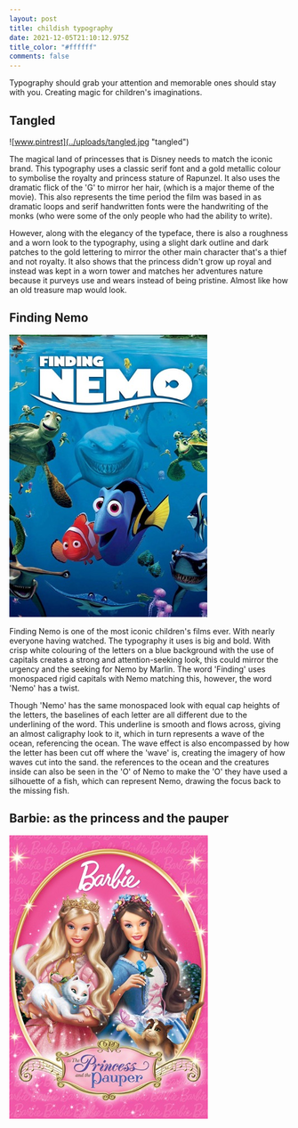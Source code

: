 ```yaml
---
layout: post
title: childish typography
date: 2021-12-05T21:10:12.975Z
title_color: "#ffffff"
comments: false
---
```

Typography should grab your attention and memorable ones should stay with you. Creating magic for children's imaginations. 

## Tangled

![www.pintrest](../uploads/tangled.jpg "tangled")

The magical land of princesses that is Disney needs to match the iconic brand. This typography uses a classic serif font and a gold metallic colour to symbolise the royalty and princess stature of Rapunzel. It also uses the dramatic flick of the 'G' to mirror her hair, (which is a major theme of the movie). This also represents the time period the film was based in as dramatic loops and serif handwritten fonts were the handwriting of the monks (who were some of the only people who had the ability to write).

However, along with the elegancy of the typeface, there is also a roughness and a worn look to the typography, using a slight dark outline and dark patches to the gold lettering to mirror the other main character that's a thief and not royalty. It also shows that the princess didn't grow up royal and instead was kept in a worn tower and matches her adventures nature because it purveys use and wears instead of being pristine. Almost like how an old treasure map would look.

## Finding Nemo

![fanart.tv](../uploads/nemo.jpg "finding nemo")

Finding Nemo is one of the most iconic children's films ever. With nearly everyone having watched. The typography it uses is big and bold. With crisp white colouring of the letters on a blue background with the use of capitals creates a strong and attention-seeking look, this could mirror the urgency and the seeking for Nemo by Marlin. The word 'Finding' uses monospaced rigid capitals with Nemo matching this, however, the word 'Nemo' has a twist.

Though 'Nemo' has the same monospaced look with equal cap heights of the letters, the baselines of each letter are all different due to the underlining of the word. This underline is smooth and flows across, giving an almost caligraphy look to it, which in turn represents a wave of the ocean, referencing the ocean. The wave effect is also encompassed by how the letter has been cut off where the 'wave' is, creating the imagery of how waves cut into the sand. the references to the ocean and the creatures inside can also be seen in the 'O' of Nemo to make the 'O' they have used a silhouette of a fish, which can represent Nemo, drawing the focus back to the missing fish.

## Barbie: as the princess and the pauper

![fanart.tv](../uploads/barbie-p-p.jpg "barbie: princess and the pauper")
